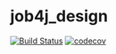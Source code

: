 # job4j_design

[![Build Status](https://app.travis-ci.com/AleksanrMo/job4j_grabber.svg?branch=master)](https://app.travis-ci.com/AleksanrMo/job4j_grabber)
[![codecov](https://codecov.io/gh/AleksanrMo/job4j_grabber/branch/master/graph/badge.svg?token=QYECB67ZDW)](https://codecov.io/gh/AleksanrMo/job4j_grabber)